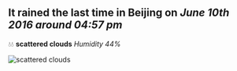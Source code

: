 ## It rained the last time in Beijing on *June 10th 2016 around 04:57 pm*
💧💧  **scattered clouds** *Humidity 44%*

![scattered clouds](http://openweathermap.org/img/w/03d.png)
